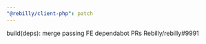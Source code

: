 ```yaml
---
"@rebilly/client-php": patch
---
```


build(deps): merge passing FE dependabot PRs Rebilly/rebilly#9991
